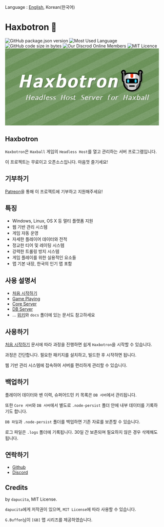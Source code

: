 Language : [English](README.md), Korean(한국어)
# Haxbotron 🤖
![GitHub package.json version](https://img.shields.io/github/package-json/v/dapucita/haxbotron?style=flat-square)
![Most Used Language](https://img.shields.io/github/languages/top/dapucita/haxbotron?style=flat-square)
![GitHub code size in bytes](https://img.shields.io/github/languages/code-size/dapucita/haxbotron?style=flat-square)
![Our Discrod Online Members](https://img.shields.io/discord/602402864647634954?style=flat-square)
![MIT Licence](https://img.shields.io/github/license/dapucita/haxbotron?style=flat-square)
![haxbotron-image](haxbotron-img.png)

## Haxbotron
`Haxbotron`은 `Haxball` 게임의 `Headless Host`를 열고 관리하는 서버 프로그램입니다.

이 프로젝트는 무료이고 오픈소스입니다. 마음껏 즐기세요!

## 기부하기
[Patreon](https://www.patreon.com/dapucita)을 통해 이 프로젝트에 기부하고 지원해주세요!

## 특징
- Windows, Linux, OS X 등 멀티 플랫폼 지원
- 웹 기반 관리 시스템
- 게임 자동 운영
- 자세한 플레이어 데이터와 전적
- 정교한 티어 및 레이팅 시스템
- 강력한 트롤링 방지 시스템
- 게임 플레이를 위한 실용적인 요소들
- 맵 기본 내장, 한국의 인기 맵 포함

## 사용 설명서
- [처음 시작하기](https://github.com/dapucita/haxbotron/wiki/%5BKorean%5D-%EC%B2%98%EC%9D%8C-%EC%8B%9C%EC%9E%91%ED%95%98%EA%B8%B0)
- [Game Playing](https://github.com/dapucita/haxbotron/wiki/Game-Playing)
- [Core Server](https://github.com/dapucita/haxbotron/wiki/%5BKorean%5D-Core-Server)
- [DB Server](https://github.com/dapucita/haxbotron/wiki/DB-Server)
- ... [위키](https://github.com/dapucita/haxbotron/wiki)와 `docs` 폴더에 있는 문서도 참고하세요

## 사용하기
[처음 시작하기](https://github.com/dapucita/haxbotron/wiki/%5BKorean%5D-%EC%B2%98%EC%9D%8C-%EC%8B%9C%EC%9E%91%ED%95%98%EA%B8%B0) 문서에 따라 과정을 진행하면 쉽게 `Haxbotron`을 시작할 수 있습니다.

과정은 간단합니다. 필요한 패키지를 설치하고, 빌드한 후 시작하면 됩니다.

웹 기반 관리 시스템에 접속하여 서버를 편리하게 관리할 수 있습니다.

## 백업하기
플레이어 데이터와 밴 이력, 슈퍼어드민 키 목록은 `DB 서버`에서 관리됩니다.

또한 `Core 서버`와 `DB 서버`에서 별도로 `.node-persist` 폴더 안에 내부 데이터를 기록하기도 합니다.

`DB 파일`과 `.node-persist` 폴더를 백업하면 기존 자료를 보존할 수 있습니다.

로그 파일은 `.logs` 폴더에 기록됩니다. 30일 간 보존되며 필요하지 않은 경우 삭제해도 됩니다.

## 연락하기
- [Github](https://github.com/dapucita/haxbotron)
- [Discord](https://discord.gg/qfg45B2)

## Credits
by `dapucita`, MIT License.

`dapucita`에게 저작권이 있으며, `MIT License`에 따라 사용할 수 있습니다.

`G.Buffon`님이 `[GB]` 맵 시리즈를 제공하였습니다.


